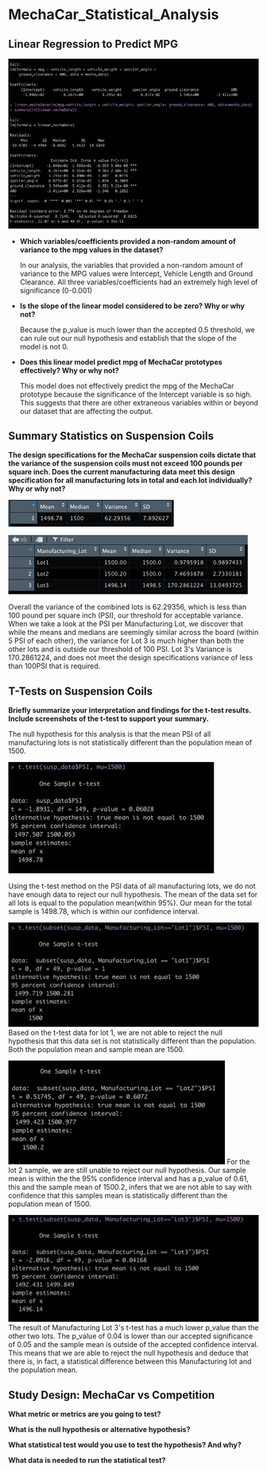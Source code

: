 # MechaCar_Statistical_Analysis

## Linear Regression to Predict MPG

<img src="images/Deliverable1_Img.png"> </img>

- **Which variables/coefficients provided a non-random amount of variance to the mpg values in the dataset?**

    In our analysis, the variables that provided a non-random amount of variance to the MPG values were Intercept, Vehicle Length and Ground Clearance. All three variables/coefficients had an extremely high level of significance (0-0.001)

- **Is the slope of the linear model considered to be zero? Why or why not?**
    
    Because the p_value is much lower than the accepted 0.5 threshold, we can rule out our null hypothesis and establish that the slope of the model is not 0.


- **Does this linear model predict mpg of MechaCar prototypes effectively? Why or why not?**

    This model does not effectively predict the mpg of the MechaCar prototype because the significance of the Intercept variable is so high. This suggests that there are other extraneous variables within or beyond our dataset that are affecting the output.

## Summary Statistics on Suspension Coils ##

**The design specifications for the MechaCar suspension coils dictate that the variance of the suspension coils must not exceed 100 pounds per square inch. Does the current manufacturing data meet this design specification for all manufacturing lots in total and each lot individually? Why or why not?**


<img src="images/total_summary.png"></img>

<img src="images/Manufacturing_Lots.png"></img>

Overall the variance of the combined lots is 62.29356, which is less than 100 pound per square inch (PSI), our threshold for acceptable variance. When we take a look at the PSI per Manufacturing Lot, we discover that while the means and medians are seemingly similar across the board (within 5 PSI of each other), the variance for Lot 3 is much higher than both the other lots and is outside our threshold of 100 PSI. Lot 3's Variance is 170.2861224, and does not meet the design specifications variance of less than 100PSI that is required.

## T-Tests on Suspension Coils

**Briefly summarize your interpretation and findings for the t-test results. Include screenshots of the t-test to support your summary.**

The null hypothesis for this analysis is that the mean PSI of all manufacturing lots is not statistically different than the population mean of 1500. 

<img src="images/ttest_total.png"></img>

Using the t-test method on the PSI data of all manufacturing lots, we do not have enough data to reject our null hypothesis. The mean of the data set for all lots is equal to the population mean(within 95%). Our mean for the total sample is 1498.78, which is within our confidence interval.

<img src="images/Del3_Lot1.png"></img>
Based on the t-test data for lot 1, we are not able to reject the null hypothesis that this data set is not statistically different than the population. Both the population mean and sample mean are 1500.

<img src="images/Del3_Lot2.png"></img>
For the lot 2 sample, we are still unable to reject our null hypothesis. Our sample mean is within the the 95% confidence interval and has a p_value of 0.61, this and the sample mean of 1500.2, infers that we are not able to say with confidence that this samples mean is statistically different than the population mean of 1500.

<img src="images/del3_lot3.png"></img>
The result of Manufacturing Lot 3's t-test has a much lower p_value than the other two lots. The p_value of 0.04 is lower than our accepted significance of 0.05 and the sample mean is outside of the accepted confidence interval. This means that we are able to reject the null hypothesis and deduce that there is, in fact, a statistical difference between this Manufacturing lot and the population mean.

## Study Design: MechaCar vs Competition

**What metric or metrics are you going to test?**


**What is the null hypothesis or alternative hypothesis?**


**What statistical test would you use to test the hypothesis? And why?**


**What data is needed to run the statistical test?**